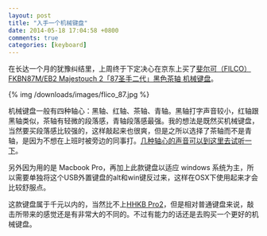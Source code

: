 ```yaml
---
layout: post
title: "入手一个机械键盘"
date: 2014-05-18 17:04:58 +0800
comments: true
categories: [keyboard]
---
```


在长达一个月的犹豫纠结里，上周终于下定决心在京东上买了[斐尔可（FILCO） FKBN87M/EB2 Majestouch 2「87圣手二代」黑色茶轴 机械键盘](http://item.jd.com/959148.html)。

{% img /downloads/images/flico_87.jpg %}

机械键盘一般有四种轴心：黑轴、红轴、茶轴、青轴。黑轴打字声音较小，红轴跟黑轴类似，茶轴有轻微的段落感，青轴段落感最强。我的想法是既然买机械键盘，当然要买段落感比较强的，这样敲起来也很爽，但是之所以选择了茶轴而不是青轴，是因为不想在上班时被旁边的同事打。[几种轴心的声音可以到这里去试听一下](http://www.pcviva.com/dazishengyin.html)。

另外因为用的是 Macbook Pro，再加上此款键盘以适应 windows 系统为主，所以需要单独将这个USB外置键盘的alt和win键反过来，这样在OSX下使用起来才会比较舒服点。

这款键盘属于千元以内的，当然比不上[HHKB Pro2](http://thekaiway.com/2012/08/01/got-a-hhkb-pro2)，但是相对普通键盘来说，敲击所带来的感觉还是有非常大的不同的。不过有能力的话还是去购买一个更好的机械键盘。
